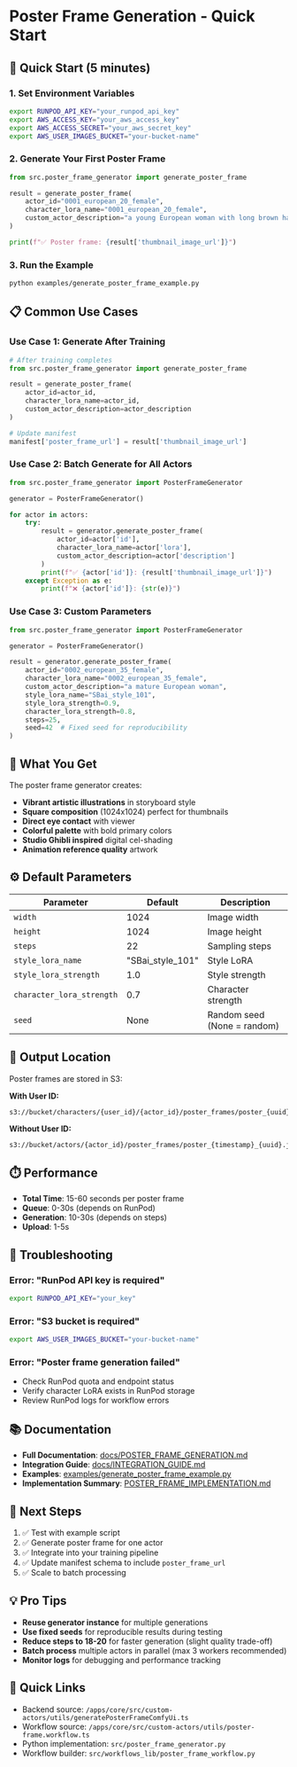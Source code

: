 # Poster Frame Generation - Quick Start

## 🚀 Quick Start (5 minutes)

### 1. Set Environment Variables

```bash
export RUNPOD_API_KEY="your_runpod_api_key"
export AWS_ACCESS_KEY="your_aws_access_key"
export AWS_ACCESS_SECRET="your_aws_secret_key"
export AWS_USER_IMAGES_BUCKET="your-bucket-name"
```

### 2. Generate Your First Poster Frame

```python
from src.poster_frame_generator import generate_poster_frame

result = generate_poster_frame(
    actor_id="0001_european_20_female",
    character_lora_name="0001_european_20_female",
    custom_actor_description="a young European woman with long brown hair, brown eyes"
)

print(f"✅ Poster frame: {result['thumbnail_image_url']}")
```

### 3. Run the Example

```bash
python examples/generate_poster_frame_example.py
```

## 📋 Common Use Cases

### Use Case 1: Generate After Training

```python
# After training completes
from src.poster_frame_generator import generate_poster_frame

result = generate_poster_frame(
    actor_id=actor_id,
    character_lora_name=actor_id,
    custom_actor_description=actor_description
)

# Update manifest
manifest['poster_frame_url'] = result['thumbnail_image_url']
```

### Use Case 2: Batch Generate for All Actors

```python
from src.poster_frame_generator import PosterFrameGenerator

generator = PosterFrameGenerator()

for actor in actors:
    try:
        result = generator.generate_poster_frame(
            actor_id=actor['id'],
            character_lora_name=actor['lora'],
            custom_actor_description=actor['description']
        )
        print(f"✅ {actor['id']}: {result['thumbnail_image_url']}")
    except Exception as e:
        print(f"❌ {actor['id']}: {str(e)}")
```

### Use Case 3: Custom Parameters

```python
from src.poster_frame_generator import PosterFrameGenerator

generator = PosterFrameGenerator()

result = generator.generate_poster_frame(
    actor_id="0002_european_35_female",
    character_lora_name="0002_european_35_female",
    custom_actor_description="a mature European woman",
    style_lora_name="SBai_style_101",
    style_lora_strength=0.9,
    character_lora_strength=0.8,
    steps=25,
    seed=42  # Fixed seed for reproducibility
)
```

## 🎨 What You Get

The poster frame generator creates:

- **Vibrant artistic illustrations** in storyboard style
- **Square composition** (1024x1024) perfect for thumbnails
- **Direct eye contact** with viewer
- **Colorful palette** with bold primary colors
- **Studio Ghibli inspired** digital cel-shading
- **Animation reference quality** artwork

## ⚙️ Default Parameters

| Parameter | Default | Description |
|-----------|---------|-------------|
| `width` | 1024 | Image width |
| `height` | 1024 | Image height |
| `steps` | 22 | Sampling steps |
| `style_lora_name` | "SBai_style_101" | Style LoRA |
| `style_lora_strength` | 1.0 | Style strength |
| `character_lora_strength` | 0.7 | Character strength |
| `seed` | None | Random seed (None = random) |

## 📁 Output Location

Poster frames are stored in S3:

**With User ID:**
```
s3://bucket/characters/{user_id}/{actor_id}/poster_frames/poster_{uuid}.jpeg
```

**Without User ID:**
```
s3://bucket/actors/{actor_id}/poster_frames/poster_{timestamp}_{uuid}.jpeg
```

## ⏱️ Performance

- **Total Time**: 15-60 seconds per poster frame
- **Queue**: 0-30s (depends on RunPod)
- **Generation**: 10-30s (depends on steps)
- **Upload**: 1-5s

## 🐛 Troubleshooting

### Error: "RunPod API key is required"
```bash
export RUNPOD_API_KEY="your_key"
```

### Error: "S3 bucket is required"
```bash
export AWS_USER_IMAGES_BUCKET="your-bucket-name"
```

### Error: "Poster frame generation failed"
- Check RunPod quota and endpoint status
- Verify character LoRA exists in RunPod storage
- Review RunPod logs for workflow errors

## 📚 Documentation

- **Full Documentation**: [docs/POSTER_FRAME_GENERATION.md](docs/POSTER_FRAME_GENERATION.md)
- **Integration Guide**: [docs/INTEGRATION_GUIDE.md](docs/INTEGRATION_GUIDE.md)
- **Examples**: [examples/generate_poster_frame_example.py](examples/generate_poster_frame_example.py)
- **Implementation Summary**: [POSTER_FRAME_IMPLEMENTATION.md](POSTER_FRAME_IMPLEMENTATION.md)

## 🎯 Next Steps

1. ✅ Test with example script
2. ✅ Generate poster frame for one actor
3. ✅ Integrate into your training pipeline
4. ✅ Update manifest schema to include `poster_frame_url`
5. ✅ Scale to batch processing

## 💡 Pro Tips

- **Reuse generator instance** for multiple generations
- **Use fixed seeds** for reproducible results during testing
- **Reduce steps to 18-20** for faster generation (slight quality trade-off)
- **Batch process** multiple actors in parallel (max 3 workers recommended)
- **Monitor logs** for debugging and performance tracking

## 🔗 Quick Links

- Backend source: `/apps/core/src/custom-actors/utils/generatePosterFrameComfyUi.ts`
- Workflow source: `/apps/core/src/custom-actors/utils/poster-frame.workflow.ts`
- Python implementation: `src/poster_frame_generator.py`
- Workflow builder: `src/workflows_lib/poster_frame_workflow.py`
